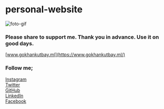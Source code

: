# personal-website

![foto-gif](https://gokhankutbay.ml/upload/assets/img/ekran-foto.PNG)

### Please share to support me. Thank you in advance. Use it on good days.

[www.gokhankutbay.ml](https://www.gokhankutbay.ml/)

### Follow me;

[Instagram](http://www.instagram.com/gokhannkutbay/)\
[Twitter](https://twitter.com/gokhankutbay0)\
[GitHub](http://www.github.com/gokhankutbay/)\
[LinkedIn](http://www.linkedin.com/in/gokhankutbay/)\
[Facebook](https://www.facebook.com/gokhannkutbay)